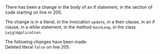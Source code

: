 There has been a change in the body of an if statement, in the section of code starting on line nr 205.
  
The change is in a literal, in the invocation ```update```, in a then clause, in an if clause, in a while statement, in the method ```mainLoop```, in the class ```LwjglApplication```.
  
The following changes have been made:  
Deleted literal ```false``` on line 205.  

